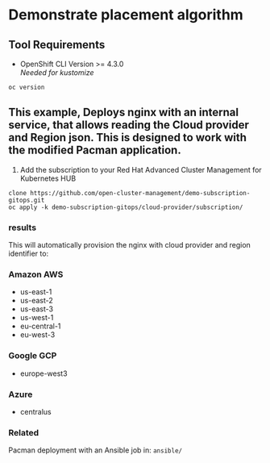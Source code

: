 # Demonstrate placement algorithm
## Tool Requirements
- OpenShift CLI Version >= 4.3.0<br>_Needed for kustomize_
```bash
oc version
```

## This example, Deploys nginx with an internal service, that allows reading the Cloud provider and Region json. This is designed to work with the modified Pacman application.
1. Add the subscription to your Red Hat Advanced Cluster Management for Kubernetes HUB
```
clone https://github.com/open-cluster-management/demo-subscription-gitops.git
oc apply -k demo-subscription-gitops/cloud-provider/subscription/
```
### results
This will automatically provision the nginx with cloud provider and region identifier to:
### Amazon AWS
- us-east-1
- us-east-2
- us-east-3
- us-west-1
- eu-central-1
- eu-west-3

### Google GCP
- europe-west3

### Azure
- centralus

### Related
Pacman deployment with an Ansible job in: `ansible/`